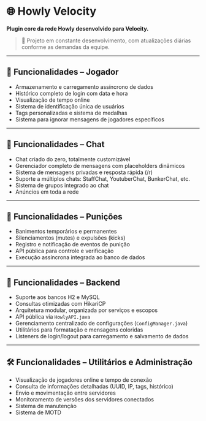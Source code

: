 # 🌐 Howly Velocity

**Plugin core da rede Howly desenvolvido para Velocity.**  
> 🚧 Projeto em constante desenvolvimento, com atualizações diárias conforme as demandas da equipe.

---

## 👤 Funcionalidades – Jogador

- Armazenamento e carregamento assíncrono de dados
- Histórico completo de login com data e hora
- Visualização de tempo online
- Sistema de identificação única de usuários
- Tags personalizadas e sistema de medalhas
- Sistema para ignorar mensagens de jogadores específicos

---

## 💬 Funcionalidades – Chat

- Chat criado do zero, totalmente customizável
- Gerenciador completo de mensagens com placeholders dinâmicos
- Sistema de mensagens privadas e resposta rápida (/r)
- Suporte a múltiplos chats: StaffChat, YoutuberChat, BunkerChat, etc.
- Sistema de grupos integrado ao chat
- Anúncios em toda a rede

---

## 🚫 Funcionalidades – Punições

- Banimentos temporários e permanentes
- Silenciamentos (mutes) e expulsões (kicks)
- Registro e notificação de eventos de punição
- API pública para controle e verificação
- Execução assíncrona integrada ao banco de dados

---

## 🧠 Funcionalidades – Backend

- Suporte aos bancos H2 e MySQL
- Consultas otimizadas com HikariCP
- Arquitetura modular, organizada por serviços e escopos
- API pública via `HowlyAPI.java`
- Gerenciamento centralizado de configurações (`ConfigManager.java`)
- Utilitários para formatação e mensagens coloridas
- Listeners de login/logout para carregamento e salvamento de dados

---

## 🛠️ Funcionalidades – Utilitários e Administração

- Visualização de jogadores online e tempo de conexão
- Consulta de informações detalhadas (UUID, IP, tags, histórico)
- Envio e movimentação entre servidores
- Monitoramento de versões dos servidores conectados
- Sistema de manutenção
- Sistema de MOTD

